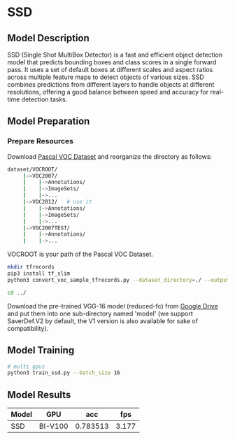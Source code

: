 # SSD

## Model Description

SSD (Single Shot MultiBox Detector) is a fast and efficient object detection model that predicts bounding boxes and
class scores in a single forward pass. It uses a set of default boxes at different scales and aspect ratios across
multiple feature maps to detect objects of various sizes. SSD combines predictions from different layers to handle
objects at different resolutions, offering a good balance between speed and accuracy for real-time detection tasks.

## Model Preparation

### Prepare Resources

Download [Pascal VOC Dataset](https://pjreddie.com/projects/pascal-voc-dataset-mirror/) and reorganize the
directory as follows:

```bash
dataset/VOCROOT/
     |->VOC2007/
     |    |->Annotations/
     |    |->ImageSets/
     |    |->...
     |->VOC2012/   # use it
     |    |->Annotations/
     |    |->ImageSets/
     |    |->...
     |->VOC2007TEST/
     |    |->Annotations/
     |    |->...
```

VOCROOT is your path of the Pascal VOC Dataset.

```bash
mkdir tfrecords
pip3 install tf_slim
python3 convert_voc_sample_tfrecords.py --dataset_directory=./ --output_directory=tfrecords --train_splits VOC2012_sample --validation_splits VOC2012_sample

cd ../
```

Download the pre-trained VGG-16 model (reduced-fc) from
[Google Drive](https://drive.google.com/drive/folders/184srhbt8_uvLKeWW_Yo8Mc5wTyc0lJT7) and put them into one sub-directory
named 'model' (we support SaverDef.V2 by default, the V1 version is also available for sake of compatibility).

## Model Training

```bash
# multi gpus
python3 train_ssd.py --batch_size 16
```

## Model Results

| Model | GPU     | acc      | fps   |
|-------|---------|----------|-------|
| SSD   | BI-V100 | 0.783513 | 3.177 |
